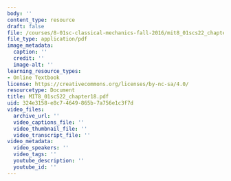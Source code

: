 ```yaml
---
body: ''
content_type: resource
draft: false
file: /courses/8-01sc-classical-mechanics-fall-2016/mit8_01scs22_chapter18.pdf
file_type: application/pdf
image_metadata:
  caption: ''
  credit: ''
  image-alt: ''
learning_resource_types:
- Online Textbook
license: https://creativecommons.org/licenses/by-nc-sa/4.0/
resourcetype: Document
title: MIT8_01scS22_chapter18.pdf
uid: 324e3158-e8c7-4649-865b-7a756e1c3f7d
video_files:
  archive_url: ''
  video_captions_file: ''
  video_thumbnail_file: ''
  video_transcript_file: ''
video_metadata:
  video_speakers: ''
  video_tags: ''
  youtube_description: ''
  youtube_id: ''
---
```

